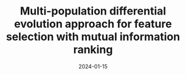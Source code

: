 ---  
title: "Multi-population differential evolution approach for feature selection with mutual information ranking"  
collection: publications  
category: manuscripts
permalink: /publication/2024-01-15-MI-ranking  
excerpt: 'This paper proposes a novel multi-population differential evolution approach for feature selection with mutual information ranking, which significantly enhances classification performance by reducing feature dimensionality and improving algorithm optimization capabilities.'  
date: 2024-01-15  
venue: 'Expert Systems with Applications'  
volume: '260'  
pages: '125404'  
slidesurl: ''  
paperurl: 'http://academicpages.github.io/files/papers/MI-ranking.pdf'  
citation: 'Fei Yu, Jian Guan, Hongrun Wu, Hui Wang, Biyang Ma. (2024). &quot;Multi-population differential evolution approach for feature selection with mutual information ranking.&quot; <i>Expert Systems with Applications, 260, 125404.</i>'  
---